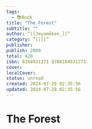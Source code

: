 ```yaml
---
tags:
  - 📚Book
title: "The Forest"
subtitle: ""
author: “[[Jeyamōkan̲]]”
category: “[[]]”
publisher: 
publish: 2009
total: 428
isbn: 8184931271 9788184931273
cover: 
localCover: 
status: unread
created: 2024-07-28 02:35:56
updated: 2024-07-28 02:35:56
---
```





# The Forest